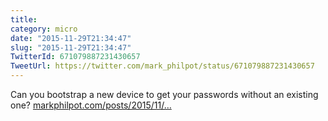 ```yaml
---
title: 
category: micro
date: "2015-11-29T21:34:47"
slug: "2015-11-29T21:34:47"
TwitterId: 671079887231430657
TweetUrl: https://twitter.com/mark_philpot/status/671079887231430657
---
```


Can you bootstrap a new device to get your passwords without an existing one?
[markphilpot.com/posts/2015/11/…](http://markphilpot.com/posts/2015/11/29/disaster_recovery/)

